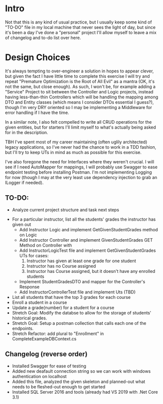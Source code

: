 # Intro

Not that this is any kind of usual practice, but I usually keep some kind of "TO-DO" file in my local machine that never sees the light of day, but since it's been a day I've done a "personal" project I'll allow myself to leave a mix of changelog and to-do list over here.

# Design Choices

It's always tempting to over-engineer a solution in hopes to appear clever, but given the fact I have little time to complete this exercise I will try and repeat "Premature Optimization is the Root of All Evil" as a mantra (OK, it's not the same, but close enough). As such, I won't be, for example adding a "Service" Project to sit between the Controller and Logic projects, instead having less-than-thin Controllers which will be handling the mapping among DTO and Entity classes (which means I consider DTOs essential I guess?), though I'm very DRY oriented so I may be implementing a Middleware for error handling if I have the time. 

In a similar note, I also felt compelled to write all CRUD operations for the given entities, but for starters I'll limit myself to what's actually being asked for in the description.

TBH I've spent most of my career maintaining (often uglily architected) legacy applications, so I've never had the chance to work in a TDD fashion, but I'll try to keep UTs in mind as much as possible for this exercise.

I've also foregone the need for Interfaces where they weren't crucial. I will see if I need AutoMapper for mappings, I will probably use Swagger to ease endpoint testing before installing Postman. I'm not implementing Logging for now (though I may at the very least use dependency injection to grab an ILogger if needed).

## TO-DO:

- Analyze current project structure and task next steps
* For a particular instructor, list all the students' grades the instructor has given out
	- Add Instructor Logic and implement GetGivenStudentGrades method on Logic	
	- Add Instructor Controller and implement GivenStudentGrades GET Method on Controller with 
	- Add InstructorLogicTest file and implement GetGivenStudentGrades UTs for cases:
		1. Instructor has given at least one grade for one student
		2. Instructor has no Course assigned
		3. Instructor has Course assigned, but it doesn't have any enrolled students
	- Implement StudentGradesDTO and mapper for the Controller's Response
	- Add InstructorControllerTest file and implement Uts (TBD)
* List all students that have the top 3 grades for each course
* Enroll a student in a course
* Update a grade(number) for a student for a course
* Stretch Goal: Modify the databse to allow for the storage of students' historical grades.
* Stretch Goal: Setup a postman collection that calls each one of the endpoints.
* Stretch Refactor: add plural to "Enrollment" in CompleteExampleDBContext.cs

## Changelog (reverse order)

- Installed Swagger for ease of testing
- Added new deafault connection string so we can work with windows authentication on localhost
- Added this file, analyzed the given skeleton and planned-out what needs to be fleshed-out enough to get started
- Installed SQL Server 2016 and tools (already had VS 2019 with .Net Core 3.1)
